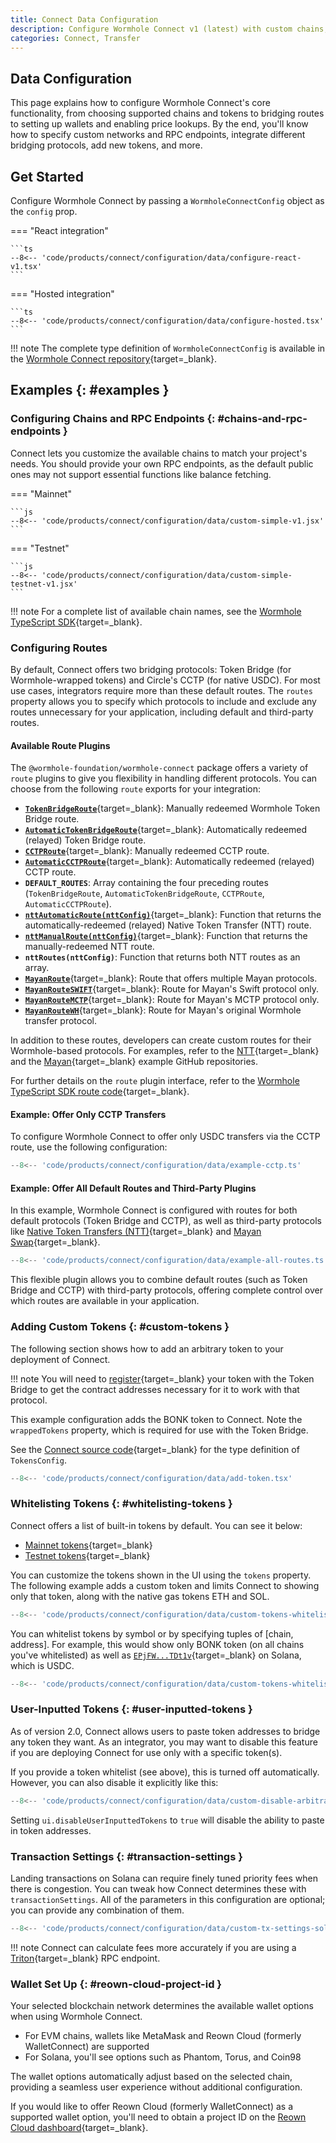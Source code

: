 ```yaml
---
title: Connect Data Configuration
description: Configure Wormhole Connect v1 (latest) with custom chains, tokens, routes, and more for enhanced blockchain interoperability.
categories: Connect, Transfer
---
```


## Data Configuration

This page explains how to configure Wormhole Connect's core functionality, from choosing supported chains and tokens to bridging routes to setting up wallets and enabling price lookups. By the end, you'll know how to specify custom networks and RPC endpoints, integrate different bridging protocols, add new tokens, and more.

## Get Started

Configure Wormhole Connect by passing a `WormholeConnectConfig` object as the `config` prop.

=== "React integration"

    ```ts
    --8<-- 'code/products/connect/configuration/data/configure-react-v1.tsx'
    ```

=== "Hosted integration"

    ```ts
    --8<-- 'code/products/connect/configuration/data/configure-hosted.tsx'
    ```

!!! note
    The complete type definition of `WormholeConnectConfig` is available in the [Wormhole Connect repository](https://github.com/wormhole-foundation/wormhole-connect/blob/development/wormhole-connect/src/config/types.ts){target=\_blank}.

## Examples {: #examples }

### Configuring Chains and RPC Endpoints {: #chains-and-rpc-endpoints }

Connect lets you customize the available chains to match your project's needs. You should provide your own RPC endpoints, as the default public ones may not support essential functions like balance fetching.

=== "Mainnet"

    ```js
    --8<-- 'code/products/connect/configuration/data/custom-simple-v1.jsx'
    ```

=== "Testnet"

    ```js
    --8<-- 'code/products/connect/configuration/data/custom-simple-testnet-v1.jsx'
    ```

!!! note
    For a complete list of available chain names, see the [Wormhole TypeScript SDK](https://github.com/wormhole-foundation/wormhole-sdk-ts/blob/main/core/base/src/constants/chains.ts){target=\_blank}.

### Configuring Routes

By default, Connect offers two bridging protocols: Token Bridge (for Wormhole-wrapped tokens) and Circle's CCTP (for native USDC). For most use cases, integrators require more than these default routes. The `routes` property allows you to specify which protocols to include and exclude any routes unnecessary for your application, including default and third-party routes.

#### Available Route Plugins

The `@wormhole-foundation/wormhole-connect` package offers a variety of `route` plugins to give you flexibility in handling different protocols. You can choose from the following `route` exports for your integration:

- [**`TokenBridgeRoute`**](https://github.com/wormhole-foundation/wormhole-sdk-ts/blob/main/connect/src/routes/tokenBridge/manual.ts){target=\_blank}: Manually redeemed Wormhole Token Bridge route.
- [**`AutomaticTokenBridgeRoute`**](https://github.com/wormhole-foundation/wormhole-sdk-ts/blob/main/connect/src/routes/tokenBridge/automatic.ts){target=\_blank}: Automatically redeemed (relayed) Token Bridge route. 
- [**`CCTPRoute`**](https://github.com/wormhole-foundation/wormhole-sdk-ts/blob/main/connect/src/routes/cctp/manual.ts){target=\_blank}: Manually redeemed CCTP route.
- [**`AutomaticCCTPRoute`**](https://github.com/wormhole-foundation/wormhole-sdk-ts/blob/main/connect/src/routes/cctp/automatic.ts){target=\_blank}: Automatically redeemed (relayed) CCTP route.
- **`DEFAULT_ROUTES`**: Array containing the four preceding routes (`TokenBridgeRoute`, `AutomaticTokenBridgeRoute`, `CCTPRoute`, `AutomaticCCTPRoute`).
- [**`nttAutomaticRoute(nttConfig)`**](https://github.com/wormhole-foundation/native-token-transfers/blob/main/sdk/route/src/automatic.ts){target=\_blank}: Function that returns the automatically-redeemed (relayed) Native Token Transfer (NTT) route.
- [**`nttManualRoute(nttConfig)`**](https://github.com/wormhole-foundation/native-token-transfers/blob/main/sdk/route/src/manual.ts){target=\_blank}: Function that returns the manually-redeemed NTT route.
- **`nttRoutes(nttConfig)`**: Function that returns both NTT routes as an array.
- [**`MayanRoute`**](https://github.com/mayan-finance/wormhole-sdk-route/blob/main/src/index.ts#L57){target=\_blank}: Route that offers multiple Mayan protocols.
- [**`MayanRouteSWIFT`**](https://github.com/mayan-finance/wormhole-sdk-route/blob/main/src/index.ts#L528){target=\_blank}: Route for Mayan's Swift protocol only.
- [**`MayanRouteMCTP`**](https://github.com/mayan-finance/wormhole-sdk-route/blob/main/src/index.ts#L539){target=\_blank}: Route for Mayan's MCTP protocol only.
- [**`MayanRouteWH`**](https://github.com/mayan-finance/wormhole-sdk-route/blob/main/src/index.ts#L550){target=\_blank}: Route for Mayan's original Wormhole transfer protocol.

In addition to these routes, developers can create custom routes for their Wormhole-based protocols. For examples, refer to the [NTT](https://github.com/wormhole-foundation/native-token-transfers/tree/main/sdk/route){target=\_blank} and the [Mayan](https://github.com/mayan-finance/wormhole-sdk-route){target=\_blank} example GitHub repositories.

For further details on the `route` plugin interface, refer to the [Wormhole TypeScript SDK route code](https://github.com/wormhole-foundation/wormhole-sdk-ts/blob/main/connect/src/routes/route.ts){target=\_blank}.

#### Example: Offer Only CCTP Transfers

To configure Wormhole Connect to offer only USDC transfers via the CCTP route, use the following configuration:

```typescript
--8<-- 'code/products/connect/configuration/data/example-cctp.ts'
```

#### Example: Offer All Default Routes and Third-Party Plugins

In this example, Wormhole Connect is configured with routes for both default protocols (Token Bridge and CCTP), as well as third-party protocols like [Native Token Transfers (NTT)](/docs/products/native-token-transfers/overview/){target=\_blank} and [Mayan Swap](https://swap.mayan.finance/){target=\_blank}.

```typescript
--8<-- 'code/products/connect/configuration/data/example-all-routes.ts'
```

This flexible plugin allows you to combine default routes (such as Token Bridge and CCTP) with third-party protocols, offering complete control over which routes are available in your application.

### Adding Custom Tokens {: #custom-tokens }

The following section shows how to add an arbitrary token to your deployment of Connect.

!!! note
    You will need to [register](https://portalbridge.com/advanced-tools/#/register){target=\_blank} your token with the Token Bridge to get the contract addresses necessary for it to work with that protocol.

This example configuration adds the BONK token to Connect. Note the `wrappedTokens` property, which is required for use with the Token Bridge.

See the [Connect source code](https://github.com/wormhole-foundation/wormhole-connect/blob/development/wormhole-connect/src/config/types.ts){target=\_blank} for the type definition of `TokensConfig`.

```typescript
--8<-- 'code/products/connect/configuration/data/add-token.tsx'
```

### Whitelisting Tokens {: #whitelisting-tokens }

Connect offers a list of built-in tokens by default. You can see it below:

- [Mainnet tokens](https://github.com/wormhole-foundation/wormhole-connect/blob/development/wormhole-connect/src/config/mainnet/tokens.ts){target=\_blank}
- [Testnet tokens](https://github.com/wormhole-foundation/wormhole-connect/blob/development/wormhole-connect/src/config/testnet/tokens.ts){target=\_blank}

You can customize the tokens shown in the UI using the `tokens` property. The following example adds a custom token and limits Connect to showing only that token, along with the native gas tokens ETH and SOL.

```jsx
--8<-- 'code/products/connect/configuration/data/custom-tokens-whitelist.jsx'
```

You can whitelist tokens by symbol or by specifying tuples of [chain, address]. For example, this would show only BONK token (on all chains you've whitelisted) as well as [`EPjFW...TDt1v`](https://solscan.io/token/EPjFWdd5AufqSSqeM2qN1xzybapC8G4wEGGkZwyTDt1v){target=\_blank} on Solana, which is USDC.

```jsx
--8<-- 'code/products/connect/configuration/data/custom-tokens-whitelist-advanced.jsx'
```

### User-Inputted Tokens {: #user-inputted-tokens }

As of version 2.0, Connect allows users to paste token addresses to bridge any token they want. As an integrator, you may want to disable this feature if you are deploying Connect for use only with a specific token(s).

If you provide a token whitelist (see above), this is turned off automatically. However, you can also disable it explicitly like this:

```jsx
--8<-- 'code/products/connect/configuration/data/custom-disable-arbitrary-tokens.jsx'
```

Setting `ui.disableUserInputtedTokens` to `true` will disable the ability to paste in token addresses.

### Transaction Settings {: #transaction-settings }

Landing transactions on Solana can require finely tuned priority fees when there is congestion. You can tweak how Connect determines these with `transactionSettings`. All of the parameters in this configuration are optional; you can provide any combination of them.

```jsx
--8<-- 'code/products/connect/configuration/data/custom-tx-settings-solana.jsx'
```

!!! note
    Connect can calculate fees more accurately if you are using a [Triton](https://triton.one){target=\_blank} RPC endpoint.

### Wallet Set Up  {: #reown-cloud-project-id }

Your selected blockchain network determines the available wallet options when using Wormhole Connect.

 - For EVM chains, wallets like MetaMask and Reown Cloud (formerly WalletConnect) are supported
 - For Solana, you'll see options such as Phantom, Torus, and Coin98

The wallet options automatically adjust based on the selected chain, providing a seamless user experience without additional configuration.

If you would like to offer Reown Cloud (formerly WalletConnect) as a supported wallet option, you'll need to obtain a project ID on the [Reown Cloud dashboard](https://cloud.reown.com/){target=\_blank}.